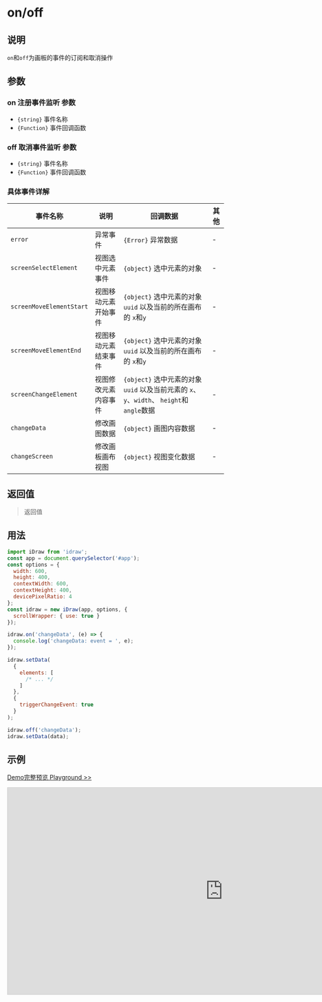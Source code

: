 # on/off

## 说明

`on`和`off`为画板的事件的订阅和取消操作

## 参数

### on 注册事件监听 参数

- `{string}` 事件名称
- `{Function}` 事件回调函数

### off 取消事件监听 参数

- `{string}` 事件名称
- `{Function}` 事件回调函数

### 具体事件详解

| 事件名称                 | 说明                 | 回调数据                                                                                 | 其他 |
| ------------------------ | -------------------- | ---------------------------------------------------------------------------------------- | ---- |
| `error`                  | 异常事件             | `{Error}` 异常数据                                                                       | -    |
| `screenSelectElement`    | 视图选中元素事件     | `{object}` 选中元素的对象                                                                | -    |
| `screenMoveElementStart` | 视图移动元素开始事件 | `{object}` 选中元素的对象`uuid` 以及当前的所在画布的 `x`和`y`                            | -    |
| `screenMoveElementEnd`   | 视图移动元素结束事件 | `{object}` 选中元素的对象`uuid` 以及当前的所在画布的 `x`和`y`                            | -    |
| `screenChangeElement`    | 视图修改元素内容事件 | `{object}` 选中元素的对象`uuid` 以及当前元素的 `x`、`y`、`width`、 `height`和`angle`数据 | -    |
| `changeData`             | 修改画图数据         | `{object}` 画图内容数据                                                                  | -    |
| `changeScreen`           | 修改画板画布视图     | `{object}` 视图变化数据                                                                  | -    |

## 返回值

> 返回值

## 用法

```js
import iDraw from 'idraw';
const app = document.querySelector('#app');
const options = {
  width: 600,
  height: 400,
  contextWidth: 600,
  contextHeight: 400,
  devicePixelRatio: 4
};
const idraw = new iDraw(app, options, {
  scrollWrapper: { use: true }
});

idraw.on('changeData', (e) => {
  console.log('changeData: event = ', e);
});

idraw.setData(
  {
    elements: [
      /* ... */
    ]
  },
  {
    triggerChangeEvent: true
  }
);

idraw.off('changeData');
idraw.setData(data);
```

## 示例

[Demo完整预览 Playground >>](https://idraw.js.org/playground/?demo=api-on)

<iframe class="idraw-playground-preview" 
  src="https://idraw.js.org/playground/?demo=api-on&header=false&sider=false&default-editor-split=50" 
  width="1000" height="480" frameborder="no" border="0"
  style="border: 1px solid #cecece; margin: 0px auto;"
></iframe>
